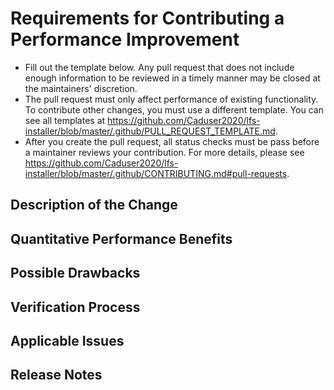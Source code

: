 # Requirements for Contributing a Performance Improvement

* Fill out the template below. Any pull request that does not include enough information to be reviewed in a timely manner may be closed at the maintainers' discretion.
* The pull request must only affect performance of existing functionality. To contribute other changes, you must use a different template. You can see all templates at <https://github.com/Caduser2020/lfs-installer/blob/master/.github/PULL_REQUEST_TEMPLATE.md>.
* After you create the pull request, all status checks must be pass before a maintainer reviews your contribution. For more details, please see <https://github.com/Caduser2020/lfs-installer/blob/master/.github/CONTRIBUTING.md#pull-requests>.

## Description of the Change

<!--

We must be able to understand the design of your change from this description. If we can't get a good idea of what the code will be doing from the description here, the pull request may be closed at the maintainers' discretion. Keep in mind that the maintainer reviewing this PR may not be familiar with or have worked with the code here recently, so please walk us through the concepts.

-->

## Quantitative Performance Benefits

<!--

Describe the exact performance improvement observed (for example, reduced time to complete an operation, reduced memory use, etc.). Describe how you measured this change. Bonus points for including graphs that demonstrate the improvement or attached dumps from the built-in profiling tools.

-->

## Possible Drawbacks

<!-- What are the possible side-effects or negative impacts of the code change? -->

## Verification Process

<!--

What process did you follow to verify that the change has not introduced any regressions? Describe the actions you performed (including buttons you clicked, text you typed, commands you ran, etc.), and describe the results you observed.

-->

## Applicable Issues

<!-- Enter any applicable Issues here -->

## Release Notes

<!--

Please describe the changes in a single line that explains this improvement in
terms that a user can understand.  This text will be used in LFS installer's release notes.

If this change is not user-facing or notable enough to be included in release notes
you may use the strings "Not applicable" or "N/A" here.

Examples:

- The GitHub package now allows you to add co-authors to commits.
- Fixed an issue where multiple cursors did not work in a file with a single line.
- Increased the performance of searching and replacing across a whole project.

-->
